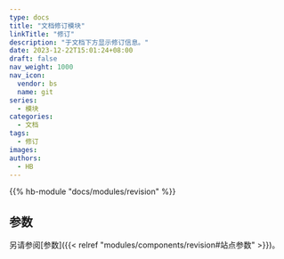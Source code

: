 ```yaml
---
type: docs
title: "文档修订模块"
linkTitle: "修订"
description: "于文档下方显示修订信息。"
date: 2023-12-22T15:01:24+08:00
draft: false
nav_weight: 1000
nav_icon:
  vendor: bs
  name: git
series:
  - 模块
categories:
  - 文档
tags:
  - 修订
images:
authors:
  - HB
---
```


{{% hb-module "docs/modules/revision" %}}

## 参数

另请参阅[参数]({{< relref "modules/components/revision#站点参数" >}})。
